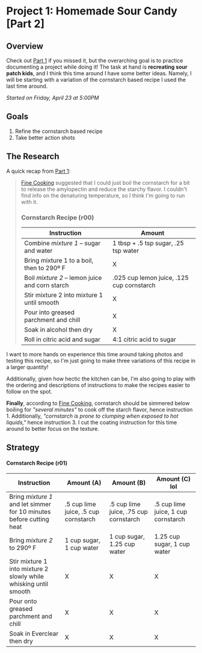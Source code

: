 # Project 1: Homemade Sour Candy [Part 2]

## Overview
Check out [Part 1](https://github.com/briantanabe/project-log/blob/master/projects/sour%20candy/Sour%20Candy%20Part%201.md) if you missed it, but the overarching goal is to practice documenting a project while doing it! The task at hand is **recreating sour patch kids**, and I think this time around I have some better ideas. Namely, I will be starting with a variation of the cornstarch based recipe I used the last time around.

*Started on Friday, April 23 at 5:00PM*

## Goals
1. Refine the cornstarch based recipe
2. Take better action shots

## The Research
A quick recap from [Part 1](https://github.com/briantanabe/project-log/blob/master/projects/sour%20candy/Sour%20Candy%20Part%201.md):
>[Fine Cooking](https://www.finecooking.com/article/thickeners) suggested that I could just boil the cornstarch for a bit to release the amylopectin and reduce the starchy flavor. I couldn't find info on the denaturing temperature, so I think I'm going to run with it.
>### Cornstarch Recipe (r00)
>| Instruction | Amount 
>|-|-|
>|Combine *mixture 1* – sugar and water | 1 tbsp + .5 tsp sugar, .25 tsp water
>|Bring mixture 1 to a boil, then to 290º F| X
>|Boil *mixture 2* – lemon juice and corn starch | .025 cup lemon juice, .125 cup cornstarch 
>|Stir mixture 2 into mixture 1 until smooth | X 
>|Pour into greased parchment and chill | X
>|Soak in alcohol then dry|X|
>|Roll in citric acid and sugar | 4:1 citric acid to sugar

I want to more hands on experience this time around taking photos and testing this recipe, so I'm just going to make three variations of this recipe in a larger quantity!

Additionally, given how hectic the kitchen can be, I'm also going to play with the ordering and descriptions of instructions to make the recipes easier to follow on the spot.


**Finally**, according to [Fine Cooking](https://www.finecooking.com/article/thickeners), cornstarch should be simmered below boiling for *"several minutes"* to cook off the starch flavor, hence instruction 1. Additionally, *"cornstarch is prone to clumping when exposed to hot liquids,"* hence instruction 3. I cut the coating instruction for this time around to better focus on the texture. 

## Strategy

#### Cornstarch Recipe (r01)
| Instruction | Amount (A) | Amount (B) | Amount (C) lol |
|-|-|-|-|
|Bring *mixture 1* and let simmer for 10 minutes before cutting heat | .5 cup lime juice, .5 cup cornstarch | .5 cup lime juice, .75 cup cornstarch | .5 cup lime juice, 1 cup cornstarch 
|Bring *mixture 2* to 290º F | 1 cup sugar, 1 cup water | 1 cup sugar, 1.25 cup water | 1.25 cup sugar, 1 cup water
|Stir mixture 1 into mixture 2 slowly while whisking until smooth | X | X | X
|Pour onto greased parchment and chill | X | X | X
|Soak in Everclear then dry|X|X|X

<!--stackedit_data:
eyJoaXN0b3J5IjpbLTE4MTkyNzgxMCwtNDczNjI3NzIsMTY0Nj
AwNjcyNSwtMTc0ODIyNTI3NCwxNzk1NjE5OTA3XX0=
-->